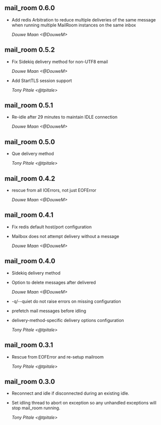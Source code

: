 ## mail_room 0.6.0 ##

* Add redis Arbitration to reduce multiple deliveries of the same message when running multiple MailRoom instances on the same inbox

    *Douwe Maan <@DouweM>*

## mail_room 0.5.2 ##

* Fix Sidekiq delivery method for non-UTF8 email

    *Douwe Maan <@DouweM>*

* Add StartTLS session support

    *Tony Pitale <@tpitale>*

## mail_room 0.5.1 ##

* Re-idle after 29 minutes to maintain IDLE connection

    *Douwe Maan <@DouweM>*

## mail_room 0.5.0 ##

* Que delivery method

    *Tony Pitale <@tpitale>*

## mail_room 0.4.2 ##

* rescue from all IOErrors, not just EOFError

    *Douwe Maan <@DouweM>*

## mail_room 0.4.1 ##

* Fix redis default host/port configuration
* Mailbox does not attempt delivery without a message

    *Douwe Maan <@DouweM>*

## mail_room 0.4.0 ##

* Sidekiq delivery method
* Option to delete messages after delivered

    *Douwe Maan <@DouweM>*

* -q/--quiet do not raise errors on missing configuration
* prefetch mail messages before idling
* delivery-method-specific delivery options configuration

    *Tony Pitale <@tpitale>*

## mail_room 0.3.1 ##

* Rescue from EOFError and re-setup mailroom

    *Tony Pitale <@tpitale>*

## mail_room 0.3.0 ##

*   Reconnect and idle if disconnected during an existing idle.
*   Set idling thread to abort on exception so any unhandled exceptions will stop mail_room running.

    *Tony Pitale <@tpitale>*
